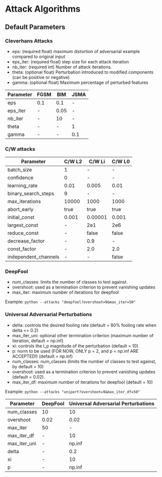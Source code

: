 # Attack Algorithms

## Default Parameters

### Cleverhans Attacks
 
* eps: (required float) maximum distortion of adversarial example compared to original input
* eps_iter: (required float) step size for each attack iteration
* nb_iter: (required int) Number of attack iterations.
* theta: (optional float) Perturbation introduced to modified components (can be positive or negative)
* gamma: (optional float) Maximum percentage of perturbed features

|  Parameter |  FGSM   |  BIM   | JSMA |
|------------|---------|--------|------|
|    eps     |  0.1    |   0.1  |- |
|  eps_iter  |   -   |   0.05 |  - |
|  nb_iter   |   -   |  10    |  - |
|   theta    |   -   |   -  | 1    |
|   gamma    |   -   |   -  | 0.1  |


### C/W attacks
|       Parameter       | C/W L2   |  C/W Li   | C/W L0 |
|-----------------------|----------|-----------|--------|
| batch_size            |   1    |    -    |   -  |
| confidence            |  0    |    -    |   -  |
| learning_rate         |  0.01    |    0.005    |   0.01  |
| binary_search_steps   |   9    |    -    |   -  |
| max_iterations        |   10000    |    1000    |   1000  |
| abort_early           |   true    |    true    |   true|
| initial_const         |   0.001    |    0.00001    |   0.001  |
| largest_const         |   -    |    2e1    |   2e6  |
| reduce_const          |   -    |    false    |   false  |
| decrease_factor       |   -    |    0.9    |   -  |
| const_factor          |   -    |    2.0    |   2.0  |
| independent_channels  |   -    |    -    |   false  |


### DeepFool

* num_classes: limits the number of classes to test against.
* overshoot: used as a termination criterion to prevent vanishing updates 
* max_iter: maximum number of iterations for deepfool

Example: `python --attacks "deepfool?overshoot=9&max_iter=50"`

### Universal Adversarial Perturbations

* delta: controls the desired fooling rate (default = 80% fooling rate when delta == 0.2)
* max_iter_uni: optional other termination criterion (maximum number of iteration, default = np.inf)
* xi: controls the l_p magnitude of the perturbation (default = 10)
* p: norm to be used (FOR NOW, ONLY p = 2, and p = np.inf ARE ACCEPTED!) (default = np.inf)
* num_classes: num_classes (limits the number of classes to test against, by default = 10)
* overshoot: used as a termination criterion to prevent vanishing updates (default = 0.02).
* max_iter_df: maximum number of iterations for deepfool (default = 10)

Example: `python --attacks "unipert?overshoot=9&max_iter_df=50"`

|       Parameter       |  DeepFool   |  Universal Adversarial Perturbations |
|-----------------------|-------------|--------------------------------------|
|    num_classes        |  10         |             10                       |
|    overshoot          |  0.02       |             0.02                     |
|    max_iter           |  50         |             -                        |
|    max_iter_df        |  -          |             10                       |
|    max_iter_uni       |  -          |             np.inf                   |
|    delta              |  -          |             0.2                      |
|    xi                 |  -          |             10                       |
|    p                  |  -          |             np.inf                   |


